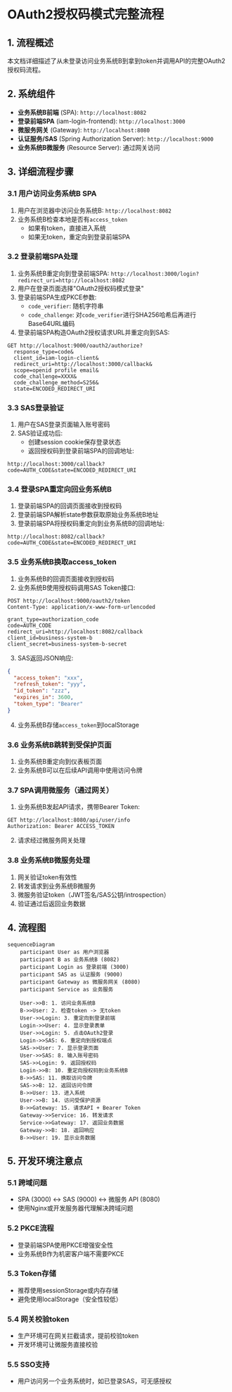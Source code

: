 # OAuth2授权码模式完整流程

## 1. 流程概述

本文档详细描述了从未登录访问业务系统B到拿到token并调用API的完整OAuth2授权码流程。

## 2. 系统组件

- **业务系统B前端** (SPA): `http://localhost:8082`
- **登录前端SPA** (iam-login-frontend): `http://localhost:3000`
- **微服务网关** (Gateway): `http://localhost:8080`
- **认证服务/SAS** (Spring Authorization Server): `http://localhost:9000`
- **业务系统B微服务** (Resource Server): 通过网关访问

## 3. 详细流程步骤

### 3.1 用户访问业务系统B SPA

1. 用户在浏览器中访问业务系统B: `http://localhost:8082`
2. 业务系统B检查本地是否有`access_token`
   - 如果有token，直接进入系统
   - 如果无token，重定向到登录前端SPA

### 3.2 登录前端SPA处理

1. 业务系统B重定向到登录前端SPA: `http://localhost:3000/login?redirect_uri=http://localhost:8082`
2. 用户在登录页面选择"OAuth2授权码模式登录"
3. 登录前端SPA生成PKCE参数:
   - `code_verifier`: 随机字符串
   - `code_challenge`: 对`code_verifier`进行SHA256哈希后再进行Base64URL编码
4. 登录前端SPA构造OAuth2授权请求URL并重定向到SAS:

```
GET http://localhost:9000/oauth2/authorize?
  response_type=code&
  client_id=iam-login-client&
  redirect_uri=http://localhost:3000/callback&
  scope=openid profile email&
  code_challenge=XXXX&
  code_challenge_method=S256&
  state=ENCODED_REDIRECT_URI
```

### 3.3 SAS登录验证

1. 用户在SAS登录页面输入账号密码
2. SAS验证成功后:
   - 创建session cookie保存登录状态
   - 返回授权码到登录前端SPA的回调地址:

```
http://localhost:3000/callback?code=AUTH_CODE&state=ENCODED_REDIRECT_URI
```

### 3.4 登录SPA重定向回业务系统B

1. 登录前端SPA的回调页面接收到授权码
2. 登录前端SPA解析state参数获取原始业务系统B地址
3. 登录前端SPA将授权码重定向到业务系统B的回调地址:

```
http://localhost:8082/callback?code=AUTH_CODE&state=ENCODED_REDIRECT_URI
```

### 3.5 业务系统B换取access_token

1. 业务系统B的回调页面接收到授权码
2. 业务系统B使用授权码调用SAS Token接口:

```
POST http://localhost:9000/oauth2/token
Content-Type: application/x-www-form-urlencoded

grant_type=authorization_code
code=AUTH_CODE
redirect_uri=http://localhost:8082/callback
client_id=business-system-b
client_secret=business-system-b-secret
```

3. SAS返回JSON响应:

```json
{
  "access_token": "xxx",
  "refresh_token": "yyy",
  "id_token": "zzz",
  "expires_in": 3600,
  "token_type": "Bearer"
}
```

4. 业务系统B存储`access_token`到localStorage

### 3.6 业务系统B跳转到受保护页面

1. 业务系统B重定向到仪表板页面
2. 业务系统B可以在后续API调用中使用访问令牌

### 3.7 SPA调用微服务（通过网关）

1. 业务系统B发起API请求，携带Bearer Token:

```
GET http://localhost:8080/api/user/info
Authorization: Bearer ACCESS_TOKEN
```

2. 请求经过微服务网关处理

### 3.8 业务系统B微服务处理

1. 网关验证token有效性
2. 转发请求到业务系统B微服务
3. 微服务验证token（JWT签名/SAS公钥/introspection）
4. 验证通过后返回业务数据

## 4. 流程图

```mermaid
sequenceDiagram
    participant User as 用户浏览器
    participant B as 业务系统B (8082)
    participant Login as 登录前端 (3000)
    participant SAS as 认证服务 (9000)
    participant Gateway as 微服务网关 (8080)
    participant Service as 业务服务

    User->>B: 1. 访问业务系统B
    B->>User: 2. 检查token -> 无token
    User->>Login: 3. 重定向到登录前端
    Login->>User: 4. 显示登录表单
    User->>Login: 5. 点击OAuth2登录
    Login->>SAS: 6. 重定向到授权端点
    SAS->>User: 7. 显示登录页面
    User->>SAS: 8. 输入账号密码
    SAS->>Login: 9. 返回授权码
    Login->>B: 10. 重定向授权码到业务系统B
    B->>SAS: 11. 换取访问令牌
    SAS->>B: 12. 返回访问令牌
    B->>User: 13. 进入系统
    User->>B: 14. 访问受保护资源
    B->>Gateway: 15. 请求API + Bearer Token
    Gateway->>Service: 16. 转发请求
    Service->>Gateway: 17. 返回业务数据
    Gateway->>B: 18. 返回响应
    B->>User: 19. 显示业务数据
```

## 5. 开发环境注意点

### 5.1 跨域问题

- SPA (3000) ↔ SAS (9000) ↔ 微服务 API (8080)
- 使用Nginx或开发服务器代理解决跨域问题

### 5.2 PKCE流程

- 登录前端SPA使用PKCE增强安全性
- 业务系统B作为机密客户端不需要PKCE

### 5.3 Token存储

- 推荐使用sessionStorage或内存存储
- 避免使用localStorage（安全性较低）

### 5.4 网关校验token

- 生产环境可在网关拦截请求，提前校验token
- 开发环境可让微服务直接校验

### 5.5 SSO支持

- 用户访问另一个业务系统时，如已登录SAS，可无感授权